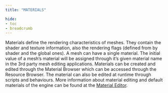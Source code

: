 ```yaml
---
title: "MATERIALS"

hide:
- toc
- breadcrumb
---
```


Materials define the rendering characteristics of meshes. They contain the shader and texture information, also the rendering flags (defined from by shader and the global ones). A mesh can have a single material. The initial value of a mesh’s material will be assigned through it’s given material name in the 3rd party mesh editing applications. Materials can be created and edited through the Material Browser which can be accessed through the Resource Browser. The material can also be edited at runtime through scripts and behaviours. More information about material editing and default materials of the engine can be found at the [Material Editor](/DocsModdingBannerlordCN/editor/resource-editors/material-editor).
